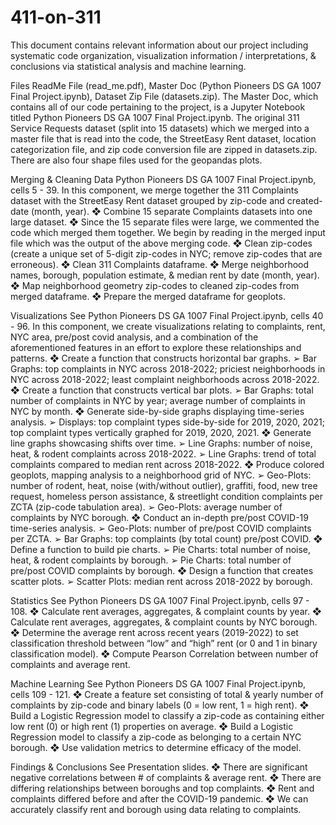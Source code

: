 # 411-on-311
This document contains relevant information about our project including systematic code organization, visualization information / interpretations, & conclusions via statistical analysis and machine learning.

Files
ReadMe File (read_me.pdf), Master Doc (Python Pioneers DS GA 1007 Final Project.ipynb), Dataset Zip File (datasets.zip).
The Master Doc, which contains all of our code pertaining to the project, is a Jupyter Notebook titled Python Pioneers DS GA 1007 Final Project.ipynb. The original 311 Service Requests dataset (split into 15 datasets) which we merged into a master file that is read into the code, the StreetEasy Rent dataset, location categorization file, and zip code conversion file are zipped in datasets.zip. There are also four shape files used for the geopandas plots.

Merging & Cleaning Data
Python Pioneers DS GA 1007 Final Project.ipynb, cells 5 - 39.
In this component, we merge together the 311 Complaints dataset with the StreetEasy Rent dataset grouped by zip-code and created-date (month, year).
❖	Combine 15 separate Complaints datasets into one large dataset.
❖	Since the 15 separate files were large, we commented the code which merged them together. We begin by reading in the merged input file which was the output of the above merging code.
❖	Clean zip-codes (create a unique set of 5-digit zip-codes in NYC; remove zip-codes that are erroneous).
❖	Clean 311 Complaints dataframe.
❖	Merge neighborhood names, borough, population estimate, & median rent by date (month, year).
❖	Map neighborhood geometry zip-codes to cleaned zip-codes from merged dataframe.
❖	Prepare the merged dataframe for geoplots.

Visualizations
See Python Pioneers DS GA 1007 Final Project.ipynb, cells 40 - 96.
In this component, we create visualizations relating to complaints, rent, NYC area, pre/post covid analysis, and a combination of the aforementioned features in an effort to explore these relationships and patterns.
❖	Create a function that constructs horizontal bar graphs.
➢	Bar Graphs: top complaints in NYC across 2018-2022; priciest neighborhoods in NYC across 2018-2022; least complaint neighborhoods across 2018-2022.
❖	Create a function that constructs vertical bar plots.
➢	Bar Graphs: total number of complaints in NYC by year; average number of complaints in NYC by month.
❖	Generate side-by-side graphs displaying time-series analysis.
➢	Displays: top complaint types side-by-side for 2019, 2020, 2021; top complaint types vertically graphed for 2019, 2020, 2021.
❖	Generate line graphs showcasing shifts over time.
➢	Line Graphs: number of noise, heat, & rodent complaints across 2018-2022.
➢	Line Graphs: trend of total complaints compared to median rent across 2018-2022.
❖	Produce colored geoplots, mapping analysis to a neighborhood grid of NYC.
➢	Geo-Plots: number of rodent, heat, noise (with/without outlier), graffiti, food, new tree request, homeless person assistance, & streetlight condition complaints per ZCTA (zip-code tabulation area).
➢	Geo-Plots: average number of complaints by NYC borough.
❖	Conduct an in-depth pre/post COVID-19 time-series analysis.
➢	Geo-Plots: number of pre/post COVID complaints per ZCTA.
➢	Bar Graphs: top complaints (by total count) pre/post COVID.
❖	Define a function to build pie charts.
➢	Pie Charts: total number of noise, heat, & rodent complaints by borough.
➢	Pie Charts: total number of pre/post COVID complaints by borough.
❖	Design a function that creates scatter plots.
➢	Scatter Plots: median rent across 2018-2022 by borough.

Statistics
See Python Pioneers DS GA 1007 Final Project.ipynb, cells 97 - 108.
❖	Calculate rent averages, aggregates, & complaint counts by year.
❖	Calculate rent averages, aggregates, & complaint counts by NYC borough.
❖	Determine the average rent across recent years (2019-2022) to set classification threshold between “low” and “high” rent (or 0 and 1 in binary classification model).
❖	Compute Pearson Correlation between number of complaints and average rent.

Machine Learning
See Python Pioneers DS GA 1007 Final Project.ipynb, cells 109 - 121.
❖	Create a feature set consisting of total & yearly number of complaints by zip-code and binary labels (0 = low rent, 1 = high rent).
❖	Build a Logistic Regression model to classify a zip-code as containing either low rent (0) or high rent (1) properties on average.
❖	Build a Logistic Regression model to classify a zip-code as belonging to a certain NYC borough.
❖	Use validation metrics to determine efficacy of the model.

Findings & Conclusions
See Presentation slides.
❖	There are significant negative correlations between # of complaints & average rent.
❖	There are differing relationships between boroughs and top complaints.
❖	Rent and complaints differed before and after the COVID-19 pandemic.
❖	We can accurately classify rent and borough using data relating to complaints.


